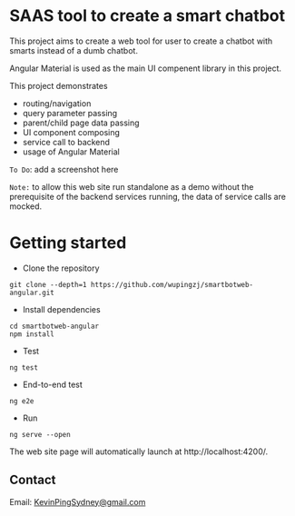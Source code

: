 # SAAS tool to create a smart chatbot

This project aims to create a web tool for user to create a chatbot with smarts instead of a dumb chatbot.

Angular Material is used as the main UI compenent library in this project.

This project demonstrates 
- routing/navigation
- query parameter passing
- parent/child page data passing
- UI component composing
- service call to backend
- usage of Angular Material

`To Do`: add a screenshot here

`Note:` to allow this web site run standalone as a demo without the prerequisite of the backend services running, the data of service calls are mocked.

# Getting started

- Clone the repository
```
git clone --depth=1 https://github.com/wupingzj/smartbotweb-angular.git
```
- Install dependencies
```
cd smartbotweb-angular
npm install
```
- Test

```
ng test

```
- End-to-end test

```
ng e2e
```
- Run

```
ng serve --open
```

The web site page will automatically launch at http://localhost:4200/.

## Contact
Email: KevinPingSydney@gmail.com
